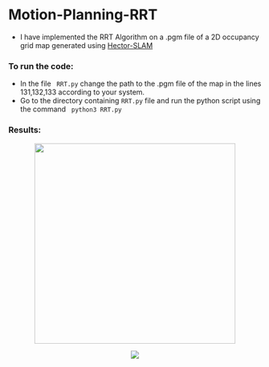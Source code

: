 # Motion-Planning-RRT

* I have implemented the RRT Algorithm on a .pgm file of a 2D occupancy grid map generated using [Hector-SLAM](http://wiki.ros.org/hector_slam)

### To run the code:
* In the file ``` RRT.py``` change the path to the .pgm file of the map in the lines 131,132,133 according to your system. 
* Go to the directory containing ```RRT.py``` file and run the python script using the command ``` python3 RRT.py```

### Results:

<p align="center">
<img src="https://user-images.githubusercontent.com/64685403/142718492-33ef31c9-fb83-48a5-9385-46633dfa4bb7.png" width="400">
</p>

<p align="center">
<img src="https://user-images.githubusercontent.com/64685403/142718429-f2f5bedd-5a9a-4485-ac5e-1ae10933612f.gif">
</p>

